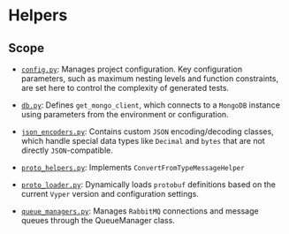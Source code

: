 # Helpers


## Scope

- [`config.py`](config.py): Manages project configuration. Key configuration parameters, such as maximum nesting levels and function constraints, are set here to control the complexity of generated tests.

- [`db.py`](db.py): Defines `get_mongo_client`, which connects to a `MongoDB` instance using parameters from the environment or configuration.

- [`json_encoders.py`](json_encoders.py): Contains custom `JSON` encoding/decoding classes, which handle special data types like `Decimal` and `bytes` that are not directly `JSON`-compatible.

- [`proto_helpers.py`](proto_helpers.py): Implements `ConvertFromTypeMessageHelper`

- [`proto_loader.py`](proto_loader.py): Dynamically loads `protobuf` definitions based on the current `Vyper` version and configuration settings.

- [`queue_managers.py`](queue_managers.py): Manages `RabbitMQ` connections and message queues through the QueueManager class.